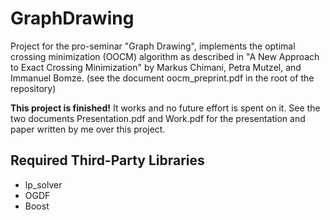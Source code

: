 # GraphDrawing
Project for the pro-seminar "Graph Drawing", implements the optimal crossing minimization (OOCM) algorithm
as described in "A New Approach to Exact Crossing Minimization" by Markus Chimani, Petra Mutzel, and Immanuel Bomze.
(see the document oocm_preprint.pdf in the root of the repository)

**This project is finished!**
It works and no future effort is spent on it.
See the two documents Presentation.pdf and Work.pdf for the presentation and paper written by me over this project.

## Required Third-Party Libraries
 - lp_solver
 - OGDF
 - Boost
